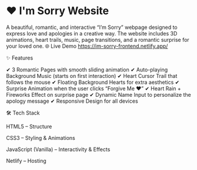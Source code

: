# ❤️ I'm Sorry Website

A beautiful, romantic, and interactive “I’m Sorry” webpage designed to express love and apologies in a creative way.
The website includes 3D animations, heart trails, music, page transitions, and a romantic surprise for your loved one.
🌐 Live Demo
https://im-sorry-frontend.netlify.app/

✨ Features

✔ 3 Romantic Pages with smooth sliding animation
✔ Auto-playing Background Music (starts on first interaction)
✔ Heart Cursor Trail that follows the mouse
✔ Floating Background Hearts for extra aesthetics
✔ Surprise Animation when the user clicks “Forgive Me ❤️”
✔ Heart Rain + Fireworks Effect on surprise page
✔ Dynamic Name Input to personalize the apology message
✔ Responsive Design for all devices

🛠 Tech Stack

HTML5 – Structure

CSS3 – Styling & Animations

JavaScript (Vanilla) – Interactivity & Effects

Netlify – Hosting
